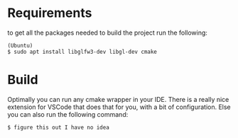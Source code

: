 # Requirements
to get all the packages needed to build the project run the following:
```
(Ubuntu)
$ sudo apt install libglfw3-dev libgl-dev cmake
```

# Build
Optimally you can run any cmake wrapper in your IDE. There is a really nice extension for VSCode that does that for you, with a bit of configuration. Else you can also run the following command:
```
$ figure this out I have no idea
```
